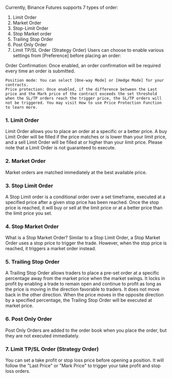 Currently, Binance Futures supports 7 types of order:
1. Limit Order
2. Market Order
3. Stop-Limit Order
4. Stop Market order
5. Trailing Stop Order
6. Post Only Order
7. Limit TP/SL Order (Strategy Order)
Users can choose to enable various settings from [Preference] before placing an order:

Order Confirmation: Once enabled, an order confirmation will be required every time an order is submitted.

    Position mode: You can select [One-way Mode] or [Hedge Mode] for your contracts.
    Price protection: Once enabled, if the difference between the Last price and the Mark price of the contract exceeds the set threshold when the SL/TP orders reach the trigger price, the SL/TP orders will not be triggered. You may visit How to use Price Protection Function to learn more.

### 1. Limit Order
Limit Order allows you to place an order at a specific or a better price. A buy Limit Order will be filled if the price matches or is lower than your limit price, and a sell Limit Order will be filled at or higher than your limit price. Please note that a Limit Order is not guaranteed to execute.

### 2. Market Order
Market orders are matched immediately at the best available price.

### 3. Stop Limit Order
A Stop Limit order is a conditional order over a set timeframe, executed at a specified price after a given stop price has been reached. Once the stop price is reached, it will buy or sell at the limit price or at a better price than the limit price you set.

### 4. Stop Market Order
What is a Stop Market Order?
Similar to a Stop Limit Order, a Stop Market Order uses a stop price to trigger the trade. However, when the stop price is reached, it triggers a market order instead.

### 5. Trailing Stop Order
A Trailing Stop Order allows traders to place a pre-set order at a specific percentage away from the market price when the market swings. It locks in profit by enabling a trade to remain open and continue to profit as long as the price is moving in the direction favorable to traders. It does not move back in the other direction. When the price moves in the opposite direction by a specified percentage, the Trailing Stop Order will be executed at market price.

### 6. Post Only Order
Post Only Orders are added to the order book when you place the order, but they are not executed immediately.

### 7. Limit TP/SL Order (Strategy Order)
You can set a take profit or stop loss price before opening a position. It will follow the "Last Price" or "Mark Price" to trigger your take profit and stop loss orders.
